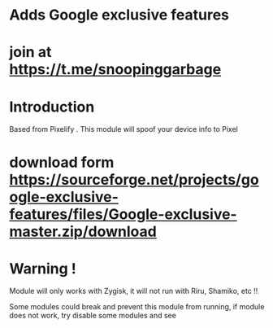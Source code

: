 # Adds Google exclusive features
# join at https://t.me/snoopinggarbage
# Introduction 
Based from Pixelify . This module will spoof your device info to Pixel 
# download form https://sourceforge.net/projects/google-exclusive-features/files/Google-exclusive-master.zip/download
# Warning !
Module will only works with Zygisk, it will not run with Riru, Shamiko, etc !!

Some modules could break and prevent this module from running, if module does not work, try disable some modules and see
